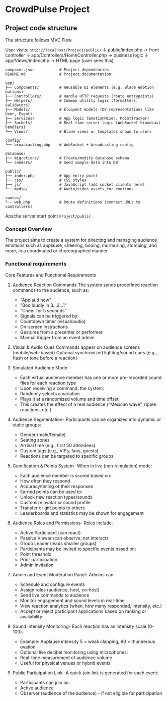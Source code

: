 # CrowdPulse Project

## Project code structure

The structure follows MVC Flow.

User visits: `http://localhost/Project/public/`
         ↓
public/index.php → front controller
         ↓
app/Controllers/HomeController.php → business logic
         ↓
app/Views/index.php → HTML page (user sees this)

```plaintext
composer.json           # Project dependencies
README.md               # Project documentation

app/
├── Components/         # Reusable UI elements (e.g. Blade emotion buttons)
├── Controllers/        # Handle HTTP requests (route entrypoints)
├── Helpers/            # Common utility logic (formatters, validators)
├── Models/             # Eloquent models (DB representations like User, Event)
├── Services/           # App logic (EmotionMixer, PointTracker)
├── Sockets/            # Real-time server logic (WebSocket broadcast handlers)
└── Views/              # Blade views or templates shown to users

config/
└── broadcasting.php    # WebSocket + broadcasting config

database/
├── migrations/         # Create/modify database schema
└── seeders/            # Seed sample data into DB

public/
├── index.php           # App entry point
├── css/                # CSS styles
├── js/                 # JavaScript (add socket clients here)
└── media/              # Audio/video assets for emotions

routes/
└── web.php             # Route definitions (connect URLs to controllers)
```

Apache server start point `Project/public`

### Concept Overview

The project aims to create a system for directing and managing audience emotions such as applause, cheering, booing, murmuring, stomping, and more, in a coordinated or choreographed manner.

### Functional requirements

Core Features and Functional Requirements

1. Audience Reaction Commands
    The system sends predefined reaction commands to the audience, such as:

    - "Applaud now"
    - "Boo loudly in 3...2...1"
    - "Cheer for 5 seconds"
    - Signals can be triggered by:
    - Countdown timer (visual/audio)
    - On-screen instructions
    - Gestures from a presenter or performer
    - Manual trigger from an event admin

2. Visual & Audio Cues
    Commands appear on audience screens (mobile/web-based)
    Optional synchronized lighting/sound cues (e.g., flash or tone before a reaction)

3. Simulated Audience Mode

    - Each virtual audience member has one or more pre-recorded sound files for each reaction type
    - Upon receiving a command, the system:
    - Randomly selects a variation
    - Plays it at a randomized volume and time offset
    - This creates the effect of a real audience ("Mexican wave", ripple reactions, etc.)

4. Audience Segmentation- Participants can be organized into dynamic or static groups:

    - Gender (male/female)
    - Seating zones
    - Arrival time (e.g., first 50 attendees)
    - Custom tags (e.g., VIPs, fans, guests)
    - Reactions can be targeted to specific groups

5. Gamification & Points System- When in live (non-simulation) mode:

    - Each audience member is scored based on:
    - How often they respond
    - Accuracy/timing of their responses
    - Earned points can be used to:
    - Unlock new reaction types/sounds
    - Customize avatar or sound profile
    - Transfer or gift points to others
    - Leaderboards and statistics may be shown for engagement

6. Audience Roles and Permissions- Roles include:

    - Active Participant (can react)
    - Passive Viewer (can observe, not interact)
    - Group Leader (leads smaller groups)
    - Participants may be invited to specific events based on:
    - Point threshold
    - Prior participation
    - Admin invitation

7. Admin and Event Moderation Panel- Admins can:

    - Schedule and configure events
    - Assign roles (audience, host, co-host)
    - Send live commands to audience
    - Monitor engagement and sound levels in real-time
    - View reaction analytics (when, how many responded, intensity, etc.)
    - Accept or reject participant applications based on ranking or availability

8. Sound Intensity Monitoring- Each reaction has an intensity scale (0-100):

    - Example: Applause intensity 5 = weak clapping, 90 = thunderous ovation
    - Optional live decibel monitoring using microphones:
    - Real-time measurement of audience volume
    - Useful for physical venues or hybrid events

9. Public Participation Link- A quick-join link is generated for each event:

    - Participants can join as:
    - Active audience
    - Observer (audience of the audience) - if not eligible for participation
